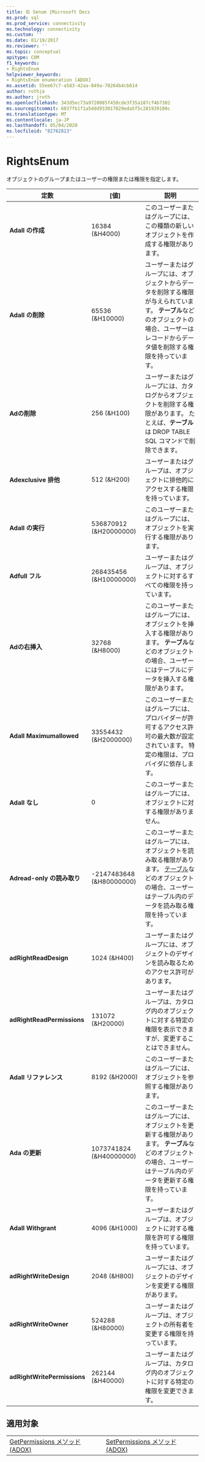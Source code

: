 ```yaml
---
title: 右 Senum |Microsoft Docs
ms.prod: sql
ms.prod_service: connectivity
ms.technology: connectivity
ms.custom: ''
ms.date: 01/19/2017
ms.reviewer: ''
ms.topic: conceptual
apitype: COM
f1_keywords:
- RightsEnum
helpviewer_keywords:
- RightsEnum enumeration [ADOX]
ms.assetid: 55ee67c7-a583-42aa-849a-78264b4cb614
author: rothja
ms.author: jroth
ms.openlocfilehash: 343d5ec73a9720085f450cde3f35a187cf4b7302
ms.sourcegitcommit: 6037fb1f1a5ddd933017029eda5f5c281939100c
ms.translationtype: MT
ms.contentlocale: ja-JP
ms.lasthandoff: 05/04/2020
ms.locfileid: "82762813"
---
```

# <a name="rightsenum"></a>RightsEnum
オブジェクトのグループまたはユーザーの権限または権限を指定します。  
  
|定数|[値]|説明|  
|--------------|-----------|-----------------|  
|**Adall の作成**|16384 (&H4000)|このユーザーまたはグループには、この種類の新しいオブジェクトを作成する権限があります。|  
|**Adall の削除**|65536 (&H10000)|ユーザーまたはグループには、オブジェクトからデータを削除する権限が与えられています。 **テーブル**などのオブジェクトの場合、ユーザーはレコードからデータ値を削除する権限を持っています。|  
|**Adの削除**|256 (&H100)|ユーザーまたはグループには、カタログからオブジェクトを削除する権限があります。 たとえば、**テーブル**は DROP TABLE SQL コマンドで削除できます。|  
|**Adexclusive 排他**|512 (&H200)|ユーザーまたはグループは、オブジェクトに排他的にアクセスする権限を持っています。|  
|**Adall の実行**|536870912 (&H20000000)|このユーザーまたはグループには、オブジェクトを実行する権限があります。|  
|**Adfull フル**|268435456 (&H10000000)|ユーザーまたはグループは、オブジェクトに対するすべての権限を持っています。|  
|**Adの右挿入**|32768 (&H8000)|このユーザーまたはグループには、オブジェクトを挿入する権限があります。 **テーブル**などのオブジェクトの場合、ユーザーにはテーブルにデータを挿入する権限があります。|  
|**Adall Maximumallowed**|33554432 (&H2000000)|このユーザーまたはグループには、プロバイダーが許可するアクセス許可の最大数が設定されています。 特定の権限は、プロバイダに依存します。|  
|**Adall なし**|0|このユーザーまたはグループには、オブジェクトに対する権限がありません。|  
|**Adread-only の読み取り**|-2147483648 (&H80000000)|このユーザーまたはグループには、オブジェクトを読み取る権限があります。 [テーブル](../../../ado/reference/adox-api/table-object-adox.md)などのオブジェクトの場合、ユーザーはテーブル内のデータを読み取る権限を持っています。|  
|**adRightReadDesign**|1024 (&H400)|ユーザーまたはグループには、オブジェクトのデザインを読み取るためのアクセス許可があります。|  
|**adRightReadPermissions**|131072 (&H20000)|ユーザーまたはグループは、カタログ内のオブジェクトに対する特定の権限を表示できますが、変更することはできません。|  
|**Adall リファレンス**|8192 (&H2000)|このユーザーまたはグループには、オブジェクトを参照する権限があります。|  
|**Ada の更新**|1073741824 (&H40000000)|このユーザーまたはグループには、オブジェクトを更新する権限があります。 **テーブル**などのオブジェクトの場合、ユーザーはテーブル内のデータを更新する権限を持っています。|  
|**Adall Withgrant**|4096 (&H1000)|ユーザーまたはグループは、オブジェクトに対する権限を許可する権限を持っています。|  
|**adRightWriteDesign**|2048 (&H800)|ユーザーまたはグループには、オブジェクトのデザインを変更する権限があります。|  
|**adRightWriteOwner**|524288 (&H80000)|ユーザーまたはグループは、オブジェクトの所有者を変更する権限を持っています。|  
|**adRightWritePermissions**|262144 (&H40000)|ユーザーまたはグループは、カタログ内のオブジェクトに対する特定の権限を変更できます。|  
  
## <a name="applies-to"></a>適用対象  
  
|||  
|-|-|  
|[GetPermissions メソッド (ADOX)](../../../ado/reference/adox-api/getpermissions-method-adox.md)|[SetPermissions メソッド (ADOX)](../../../ado/reference/adox-api/setpermissions-method-adox.md)|
